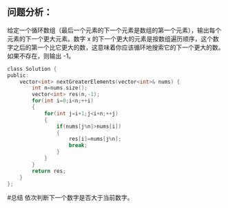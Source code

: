 ## 问题分析：
给定一个循环数组（最后一个元素的下一个元素是数组的第一个元素），输出每个元素的下一个更大元素。数字 x 的下一个更大的元素是按数组遍历顺序，这个数字之后的第一个比它更大的数，这意味着你应该循环地搜索它的下一个更大的数。如果不存在，则输出 -1。
```c
class Solution {
public:
    vector<int> nextGreaterElements(vector<int>& nums) {
        int n=nums.size();
        vector<int> res(n,-1);
        for(int i=0;i<n;++i)
        {
            for(int j=i+1;j<i+n;++j)
            {
                if(nums[j%n]>nums[i])
                {
                    res[i]=nums[j%n];
                    break;
                }
            }
        }
        return res;
    }
};
```
#总结
依次判断下一个数字是否大于当前数字。
